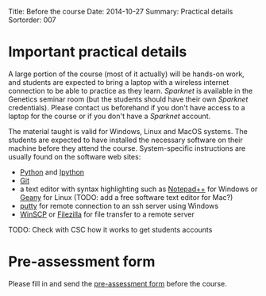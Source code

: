 Title: Before the course
Date: 2014-10-27
Summary: Practical details
Sortorder: 007

# Important practical details

A large portion of the course (most of it actually) will be hands-on work, and
students are expected to bring a laptop with a wireless internet connection to
be able to practice as they learn. *Sparknet* is available in the Genetics
seminar room (but the students should have their own *Sparknet*
credentials). Please contact us beforehand if you don't have access to a laptop
for the course or if you don't have a *Sparknet* account.

The material taught is valid for Windows, Linux and MacOS systems. The students
are expected to have installed the necessary software on their machine before
they attend the course. System-specific instructions are usually found on the
software web sites:

- [Python](https://www.python.org/) and [Ipython](http://ipython.org/)
- [Git](http://git-scm.com/doc)
- a text editor with syntax highlighting such as
  [Notepad++](http://www.notepad-plus-plus.org/) for Windows or
  [Geany](http://www.geany.org/) for Linux (TODO: add a free software text
  editor for Mac?)
- [putty](http://www.chiark.greenend.org.uk/~sgtatham/putty/download.html) for
  remote connection to an ssh server using Windows
- [WinSCP](http://winscp.net/eng/index.php) or
  [Filezilla](https://filezilla-project.org/) for file transfer to a remote
  server

TODO: Check with CSC how it works to get students accounts

# Pre-assessment form

Please fill in and send the
[pre-assessment form]({filename}pre-assessment.md) before the course.
